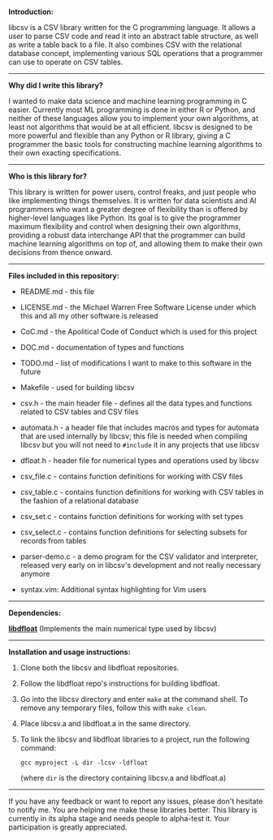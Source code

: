 **Introduction:**

libcsv is a CSV library written for the C programming language. It allows
a user to parse CSV code and read it into an abstract table structure, as
well as write a table back to a file. It also combines CSV with the
relational database concept, implementing various SQL operations that
a programmer can use to operate on CSV tables.

---------------------------------------------------------------------------

**Why did I write this library?**

I wanted to make data science and machine learning programming in C
easier. Currently most ML programming is done in either R or Python,
and neither of these languages allow you to implement your own
algorithms, at least not algorithms that would be at all efficient. libcsv
is designed to be more powerful and flexible than any Python or R library,
giving a C programmer the basic tools for constructing machine learning
algorithms to their own exacting specifications.

---------------------------------------------------------------------------

**Who is this library for?**

This library is written for power users, control freaks, and just people
who like implementing things themselves. It is written for data scientists
and AI programmers who want a greater degree of flexibility than is
offered by higher-level languages like Python. Its goal is to give the
programmer maximum flexibility and control when designing their own
algorithms, providing a robust data interchange API that the programmer
can build machine learning algorithms on top of, and allowing them to
make their own decisions from thence onward.

---------------------------------------------------------------------------

**Files included in this repository:**

- README.md - this file

- LICENSE.md - the Michael Warren Free Software License under which this
  and all my other software is released

- CoC.md - the Apolitical Code of Conduct which is used for this project

- DOC.md - documentation of types and functions

- TODO.md - list of modifications I want to make to this software in
  the future

- Makefile - used for building libcsv

- csv.h - the main header file - defines all the data types and functions
  related to CSV tables and CSV files

- automata.h - a header file that includes macros and types for automata
  that are used internally by libcsv; this file is needed when compiling
  libcsv but you will not need to `#include` it in any projects that use
  libcsv

- dfloat.h - header file for numerical types and operations used by libcsv

- csv\_file.c - contains function definitions for working with CSV files

- csv\_table.c - contains function definitions for working with CSV tables
  in the fashion of a relational database

- csv\_set.c - contains function definitions for working with set types

- csv\_select.c - contains function definitions for selecting subsets
  for records from tables

- parser-demo.c - a demo program for the CSV validator and interpreter,
  released very early on in libcsv's development and not really necessary
  anymore

- syntax.vim: Additional syntax highlighting for Vim users

---------------------------------------------------------------------------

**Dependencies:**

[**libdfloat**](https://github.com/PsychoCod3r/libdfloat) (Implements the
main numerical type used by libcsv)

---------------------------------------------------------------------------

**Installation and usage instructions:**

1. Clone both the libcsv and libdfloat repositories.

2. Follow the libdfloat repo's instructions for building libdfloat.

3. Go into the libcsv directory and enter `make` at the command shell.
   To remove any temporary files, follow this with `make clean`.

4. Place libcsv.a and libdfloat.a in the same directory.

5. To link the libcsv and libdfloat libraries to a project, run the
   following command:

   `gcc myproject -L dir -lcsv -ldfloat`

   (where `dir` is the directory containing libcsv.a and libdfloat.a)

---------------------------------------------------------------------------

If you have any feedback or want to report any issues, please don't
hesitate to notify me. You are helping me make these libraries
better. This library is currently in its alpha stage and needs people
to alpha-test it. Your participation is greatly appreciated.

